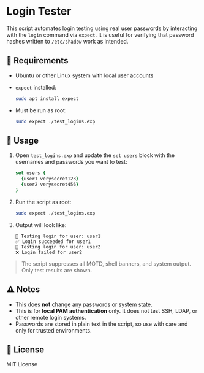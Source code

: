 # Login Tester

This script automates login testing using real user passwords by interacting with the `login` command via `expect`. It is useful for verifying that password hashes written to `/etc/shadow` work as intended.

## 🔧 Requirements

- Ubuntu or other Linux system with local user accounts
- `expect` installed:
  ```bash
  sudo apt install expect
  ```

- Must be run as root:
  ```bash
  sudo expect ./test_logins.exp
  ```

## 📝 Usage

1. Open `test_logins.exp` and update the `set users` block with the usernames and passwords you want to test:
   ```tcl
   set users {
     {user1 verysecret123}
     {user2 verysecret456}
   }
   ```

2. Run the script as root:
   ```bash
   sudo expect ./test_logins.exp
   ```

3. Output will look like:
   ```
   🔐 Testing login for user: user1
   ✅ Login succeeded for user1
   🔐 Testing login for user: user2
   ❌ Login failed for user2
   ```

> The script suppresses all MOTD, shell banners, and system output. Only test results are shown.

## ⚠️ Notes

- This does **not** change any passwords or system state.
- This is for **local PAM authentication** only. It does not test SSH, LDAP, or other remote login systems.
- Passwords are stored in plain text in the script, so use with care and only for trusted environments.

## 📄 License

MIT License

